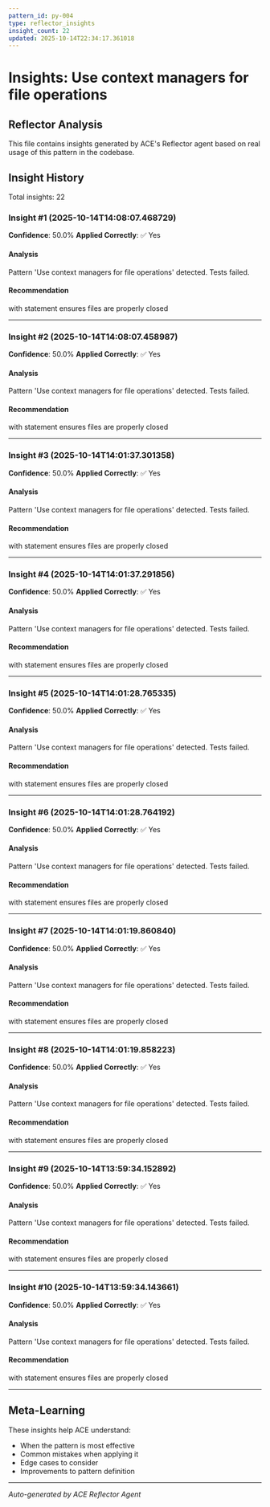 ```yaml
---
pattern_id: py-004
type: reflector_insights
insight_count: 22
updated: 2025-10-14T22:34:17.361018
---
```

# Insights: Use context managers for file operations

## Reflector Analysis

This file contains insights generated by ACE's Reflector agent based on real usage of this pattern in the codebase.

## Insight History

Total insights: 22

### Insight #1 (2025-10-14T14:08:07.468729)

**Confidence**: 50.0%
**Applied Correctly**: ✅ Yes

#### Analysis

Pattern 'Use context managers for file operations' detected. Tests failed.

#### Recommendation

with statement ensures files are properly closed

---

### Insight #2 (2025-10-14T14:08:07.458987)

**Confidence**: 50.0%
**Applied Correctly**: ✅ Yes

#### Analysis

Pattern 'Use context managers for file operations' detected. Tests failed.

#### Recommendation

with statement ensures files are properly closed

---

### Insight #3 (2025-10-14T14:01:37.301358)

**Confidence**: 50.0%
**Applied Correctly**: ✅ Yes

#### Analysis

Pattern 'Use context managers for file operations' detected. Tests failed.

#### Recommendation

with statement ensures files are properly closed

---

### Insight #4 (2025-10-14T14:01:37.291856)

**Confidence**: 50.0%
**Applied Correctly**: ✅ Yes

#### Analysis

Pattern 'Use context managers for file operations' detected. Tests failed.

#### Recommendation

with statement ensures files are properly closed

---

### Insight #5 (2025-10-14T14:01:28.765335)

**Confidence**: 50.0%
**Applied Correctly**: ✅ Yes

#### Analysis

Pattern 'Use context managers for file operations' detected. Tests failed.

#### Recommendation

with statement ensures files are properly closed

---

### Insight #6 (2025-10-14T14:01:28.764192)

**Confidence**: 50.0%
**Applied Correctly**: ✅ Yes

#### Analysis

Pattern 'Use context managers for file operations' detected. Tests failed.

#### Recommendation

with statement ensures files are properly closed

---

### Insight #7 (2025-10-14T14:01:19.860840)

**Confidence**: 50.0%
**Applied Correctly**: ✅ Yes

#### Analysis

Pattern 'Use context managers for file operations' detected. Tests failed.

#### Recommendation

with statement ensures files are properly closed

---

### Insight #8 (2025-10-14T14:01:19.858223)

**Confidence**: 50.0%
**Applied Correctly**: ✅ Yes

#### Analysis

Pattern 'Use context managers for file operations' detected. Tests failed.

#### Recommendation

with statement ensures files are properly closed

---

### Insight #9 (2025-10-14T13:59:34.152892)

**Confidence**: 50.0%
**Applied Correctly**: ✅ Yes

#### Analysis

Pattern 'Use context managers for file operations' detected. Tests failed.

#### Recommendation

with statement ensures files are properly closed

---

### Insight #10 (2025-10-14T13:59:34.143661)

**Confidence**: 50.0%
**Applied Correctly**: ✅ Yes

#### Analysis

Pattern 'Use context managers for file operations' detected. Tests failed.

#### Recommendation

with statement ensures files are properly closed

---

## Meta-Learning

These insights help ACE understand:
- When the pattern is most effective
- Common mistakes when applying it
- Edge cases to consider
- Improvements to pattern definition

---

*Auto-generated by ACE Reflector Agent*
